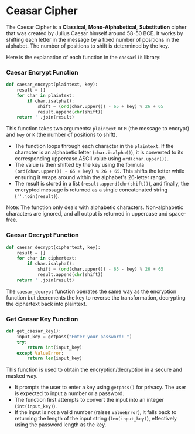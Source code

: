 # Ceasar Cipher 

The Caesar Cipher is a **Classical**, **Mono-Alphabetical**, **Substitution** cipher that was created by Julius Caesar himself around 58-50 BCE. It works by shifting each letter in the message by a fixed number of positions in the alphabet. The number of positions to shift is determined by the key.

Here is the explanation of each function in the `caesarlib` library:

### Caesar Encrypt Function
```python
def caesar_encrypt(plaintext, key):
    result = []
    for char in plaintext:
        if char.isalpha():
            shift = (ord(char.upper()) - 65 + key) % 26 + 65
            result.append(chr(shift))
    return ''.join(result)
```

This function takes two arguments: `plaintext` or `M` (the message to encrypt) and `key` or `K` (the number of positions to shift). 

- The function loops through each character in the `plaintext`. If the character is an alphabetic letter (`char.isalpha()`), it is converted to its corresponding uppercase ASCII value using `ord(char.upper())`.
- The value is then shifted by the key using the formula `(ord(char.upper()) - 65 + key) % 26 + 65`. This shifts the letter while ensuring it wraps around within the alphabet's 26-letter range.
- The result is stored in a list (`result.append(chr(shift))`), and finally, the encrypted message is returned as a single concatenated string (`''.join(result)`).
  
Note: The function only deals with alphabetic characters. Non-alphabetic characters are ignored, and all output is returned in uppercase and space-free.

### Caesar Decrypt Function
```python 
def caesar_decrypt(ciphertext, key):
    result = []
    for char in ciphertext:
        if char.isalpha():
            shift = (ord(char.upper()) - 65 - key) % 26 + 65
            result.append(chr(shift))
    return ''.join(result)
```

The `caesar_decrypt` function operates the same way as the encryption function but decrements the key to reverse the transformation, decrypting the ciphertext back into plaintext.

### Get Caesar Key Function

```python
def get_caesar_key():
    input_key = getpass("Enter your password: ")
    try:
        return int(input_key)
    except ValueError:
        return len(input_key)
```

This function is used to obtain the encryption/decryption in a secure and masked way.

- It prompts the user to enter a key using `getpass()` for privacy. The user is expected to input a number or a password.
- The function first attempts to convert the input into an integer (`int(input_key)`).
- If the input is not a valid number (raises `ValueError`), it falls back to returning the length of the input string (`len(input_key)`), effectively using the password length as the key.

